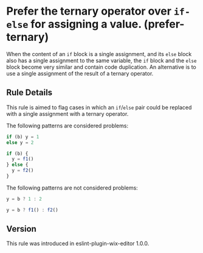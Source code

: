 # Prefer the ternary operator over `if-else` for assigning a value. (prefer-ternary)

When the content of an `if` block is a single assignment, and its `else` block
also has a single assignment to the same variable, the `if` block and the `else`
block become very similar and contain code duplication. An alternative is to use
a single assignment of the result of a ternary operator.

## Rule Details

This rule is aimed to flag cases in which an `if`/`else` pair could be replaced
with a single assignment with a ternary operator.

The following patterns are considered problems:

```js
if (b) y = 1
else y = 2

if (b) {
  y = f1()
} else {
  y = f2()
}
```

The following patterns are not considered problems:

```js
y = b ? 1 : 2

y = b ? f1() : f2()
```


## Version
This rule was introduced in eslint-plugin-wix-editor 1.0.0.
